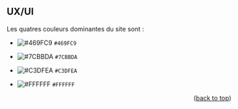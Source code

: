## UX/UI

Les quatres couleurs dominantes du site sont :

* ![#469FC9](https://via.placeholder.com/15/469FC9/000000?text=+) `#469FC9`

* ![#7CBBDA](https://via.placeholder.com/15/7CBBDA/000000?text=+) `#7CBBDA`

* ![#C3DFEA](https://via.placeholder.com/15/C3DFEA/000000?text=+) `#C3DFEA`

* ![#FFFFFF](https://via.placeholder.com/15/FFFFFF/000000?text=+) `#FFFFFF`

<p align="right">(<a href="#top">back to top</a>)</p>